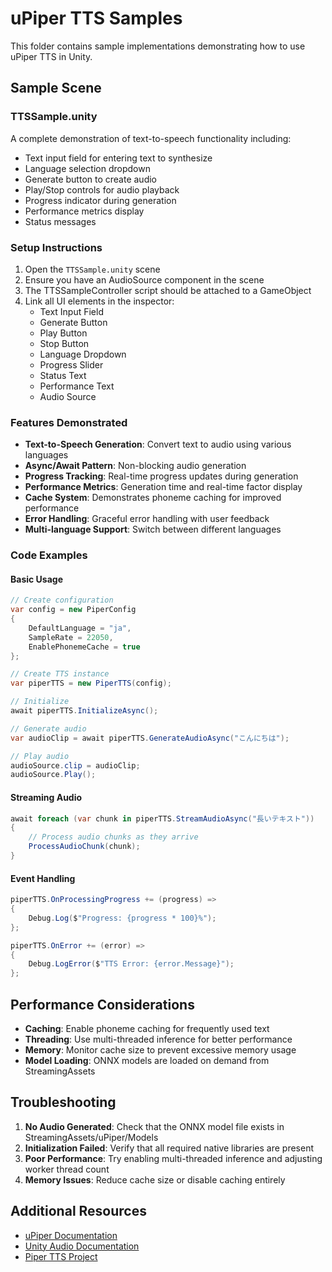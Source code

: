 # uPiper TTS Samples

This folder contains sample implementations demonstrating how to use uPiper TTS in Unity.

## Sample Scene

### TTSSample.unity
A complete demonstration of text-to-speech functionality including:
- Text input field for entering text to synthesize
- Language selection dropdown
- Generate button to create audio
- Play/Stop controls for audio playback
- Progress indicator during generation
- Performance metrics display
- Status messages

### Setup Instructions

1. Open the `TTSSample.unity` scene
2. Ensure you have an AudioSource component in the scene
3. The TTSSampleController script should be attached to a GameObject
4. Link all UI elements in the inspector:
   - Text Input Field
   - Generate Button
   - Play Button
   - Stop Button
   - Language Dropdown
   - Progress Slider
   - Status Text
   - Performance Text
   - Audio Source

### Features Demonstrated

- **Text-to-Speech Generation**: Convert text to audio using various languages
- **Async/Await Pattern**: Non-blocking audio generation
- **Progress Tracking**: Real-time progress updates during generation
- **Performance Metrics**: Generation time and real-time factor display
- **Cache System**: Demonstrates phoneme caching for improved performance
- **Error Handling**: Graceful error handling with user feedback
- **Multi-language Support**: Switch between different languages

### Code Examples

#### Basic Usage
```csharp
// Create configuration
var config = new PiperConfig
{
    DefaultLanguage = "ja",
    SampleRate = 22050,
    EnablePhonemeCache = true
};

// Create TTS instance
var piperTTS = new PiperTTS(config);

// Initialize
await piperTTS.InitializeAsync();

// Generate audio
var audioClip = await piperTTS.GenerateAudioAsync("こんにちは");

// Play audio
audioSource.clip = audioClip;
audioSource.Play();
```

#### Streaming Audio
```csharp
await foreach (var chunk in piperTTS.StreamAudioAsync("長いテキスト"))
{
    // Process audio chunks as they arrive
    ProcessAudioChunk(chunk);
}
```

#### Event Handling
```csharp
piperTTS.OnProcessingProgress += (progress) => 
{
    Debug.Log($"Progress: {progress * 100}%");
};

piperTTS.OnError += (error) => 
{
    Debug.LogError($"TTS Error: {error.Message}");
};
```

## Performance Considerations

- **Caching**: Enable phoneme caching for frequently used text
- **Threading**: Use multi-threaded inference for better performance
- **Memory**: Monitor cache size to prevent excessive memory usage
- **Model Loading**: ONNX models are loaded on demand from StreamingAssets

## Troubleshooting

1. **No Audio Generated**: Check that the ONNX model file exists in StreamingAssets/uPiper/Models
2. **Initialization Failed**: Verify that all required native libraries are present
3. **Poor Performance**: Try enabling multi-threaded inference and adjusting worker thread count
4. **Memory Issues**: Reduce cache size or disable caching entirely

## Additional Resources

- [uPiper Documentation](../../README.md)
- [Unity Audio Documentation](https://docs.unity3d.com/Manual/Audio.html)
- [Piper TTS Project](https://github.com/rhasspy/piper)